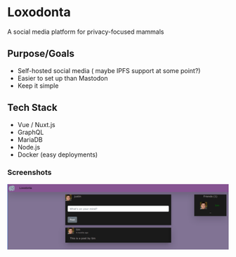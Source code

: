 # Loxodonta
A social media platform for privacy-focused mammals

## Purpose/Goals
+ Self-hosted social media ( maybe IPFS support at some point?)
+ Easier to set up than Mastodon
+ Keep it simple

## Tech Stack
+ Vue / Nuxt.js
+ GraphQL
+ MariaDB
+ Node.js
+ Docker (easy deployments)
### Screenshots
![Preview](./assets/preview.png)
